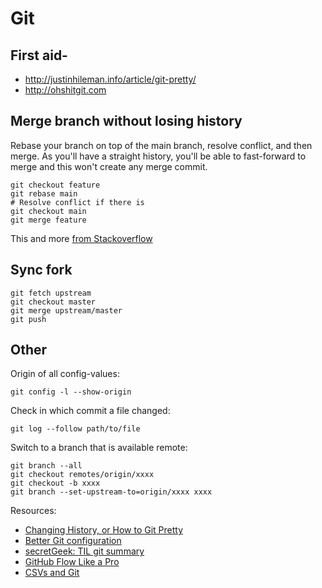 Git
===

First aid-
----------

* <http://justinhileman.info/article/git-pretty/>
* <http://ohshitgit.com>



Merge branch without losing history
-----------------------------------

Rebase your branch on top of the main branch, resolve conflict, and then merge. As you'll have a straight history, you'll be able to fast-forward to merge and this won't create any merge commit.

    git checkout feature
    git rebase main
    # Resolve conflict if there is
    git checkout main
    git merge feature

This and more [from Stackoverflow](http://stackoverflow.com/a/15006856)


Sync fork
---------

    git fetch upstream
    git checkout master
    git merge upstream/master
    git push


Other
-----

Origin of all config-values:

    git config -l --show-origin

Check in which commit a file changed:

    git log --follow path/to/file

Switch to a branch that is available remote:

    git branch --all
    git checkout remotes/origin/xxxx
    git checkout -b xxxx
    git branch --set-upstream-to=origin/xxxx xxxx


Resources:

* [Changing History, or How to Git Pretty](http://justinhileman.info/article/git-pretty/)
* [Better Git configuration](https://hn.premii.com/#/article/14045787)
* [secretGeek: TIL git summary](https://til.secretgeek.net/git/01_summary.html)
* [GitHub Flow Like a Pro](https://haacked.com/archive/2014/07/28/github-flow-aliases/)
* [CSVs and Git](https://frictionlessdata.io/docs/csv/)

